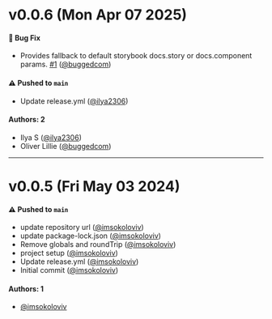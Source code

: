 # v0.0.6 (Mon Apr 07 2025)

#### 🐛 Bug Fix

- Provides fallback to default storybook docs.story or docs.component params. [#1](https://github.com/imsokoloviv/addon-description/pull/1) ([@buggedcom](https://github.com/buggedcom))

#### ⚠️ Pushed to `main`

- Update release.yml ([@ilya2306](https://github.com/ilya2306))

#### Authors: 2

- Ilya S ([@ilya2306](https://github.com/ilya2306))
- Oliver Lillie ([@buggedcom](https://github.com/buggedcom))

---

# v0.0.5 (Fri May 03 2024)

#### ⚠️ Pushed to `main`

- update repository url ([@imsokoloviv](https://github.com/imsokoloviv))
- update package-lock.json ([@imsokoloviv](https://github.com/imsokoloviv))
- Remove globals and roundTrip ([@imsokoloviv](https://github.com/imsokoloviv))
- project setup ([@imsokoloviv](https://github.com/imsokoloviv))
- Update release.yml ([@imsokoloviv](https://github.com/imsokoloviv))
- Initial commit ([@imsokoloviv](https://github.com/imsokoloviv))

#### Authors: 1

- [@imsokoloviv](https://github.com/imsokoloviv)
